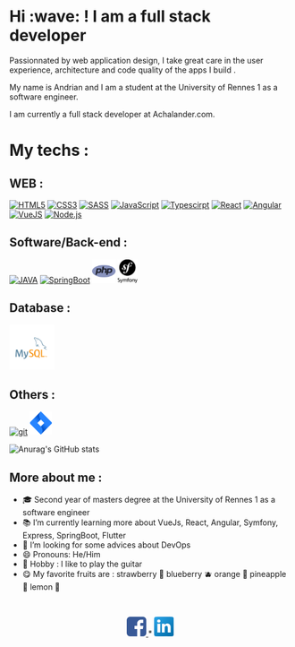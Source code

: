 <h1>Hi :wave: ! I am a full stack developer</h1>
<p>Passionnated by web application design, I take great care in the user experience, architecture and code quality of the apps I build .</p>
My name is Andrian and I am a student at the University of Rennes 1 as a software engineer.
<p>I am currently a full stack developer at Achalander.com.</p>

<h1>My techs : </h1>
 
 <h2>WEB : </h2>

<p>
        <a href="https://developer.mozilla.org/en-US/docs/Web/HTML" title="HTML5" target="_blank"> <img alt="HTML5" height ="42px"  src="https://raw.githubusercontent.com/rahul-jha98/github_readme_icons/main/language_and_tools/square/html/html.svg"></a>
        <a href="https://developer.mozilla.org/en-US/docs/Web/CSS" title="CSS3" target="_blank"> <img alt="CSS3" height ="42px"  src="https://raw.githubusercontent.com/rahul-jha98/github_readme_icons/main/language_and_tools/square/css/css.svg"></a>
        <a href="https://sass-lang.com/" title="SASS" target="_blank"> <img alt="SASS" height ="42px"  src="https://raw.githubusercontent.com/rahul-jha98/github_readme_icons/main/language_and_tools/square/sass/sass.svg"></a>
        <a href="https://developer.mozilla.org/en-US/docs/Web/JavaScript" title="javascript" target="_blank"> <img alt="JavaScript" height ="42px"  src="https://raw.githubusercontent.com/rahul-jha98/github_readme_icons/main/language_and_tools/square/javascript/javascript.svg"></a>
        <a href="https://www.typescriptlang.org/" title="Typescirpt" target="_blank"><img alt="Typescirpt" height ="42px" src="https://raw.githubusercontent.com/rahul-jha98/github_readme_icons/main/language_and_tools/square/typescript/typescript.svg"></a>
        <a href="https://reactjs.org/" title="React" target="_blank"> <img alt="React" height ="42px" src="https://raw.githubusercontent.com/rahul-jha98/github_readme_icons/main/language_and_tools/square/react/react.svg"></a>
        <a href="https://angular.io/" title="Angular" target="_blank"> <img alt="Angular" height ="42px" src="https://raw.githubusercontent.com/rahul-jha98/github_readme_icons/main/language_and_tools/square/angular/angular.svg"></a>
        <a href="https://vuejs.org/" title="VueJS" target="_blank"> <img alt="VueJS" height ="42px" src="https://raw.githubusercontent.com/rahul-jha98/github_readme_icons/main/language_and_tools/square/vue/vue.svg"></a>
        <a href="https://nodejs.org" title="NodeJs" target="_blank"><img alt="Node.js" height ="42px" src="https://raw.githubusercontent.com/rahul-jha98/github_readme_icons/main/language_and_tools/square/node/node.svg"></a>
</p>

 <h2>Software/Back-end : </h2>
 <p>
    <a href="https://www.w3schools.com/java/default.asp" title="java" target="_blank"> <img alt="JAVA" height ="42px"  src="https://raw.githubusercontent.com/rahul-jha98/github_readme_icons/main/language_and_tools/square/java/java.svg"></a>
    <a href="https://spring.io/projects/spring-boot/" title="SpringBoot" target="_blank"> <img alt="SpringBoot" height ="42px"  src="https://raw.githubusercontent.com/rahul-jha98/github_readme_icons/main/language_and_tools/square/spring/spring.svg"></a>
    <a href="https://www.w3schools.com/php/default.asp" title="PHP" target="_blank"> <img alt="PHP" height ="42px"  src="./assets/php.svg"></a>
     <a href="https://symfony.com/" title="Symfony" target="_blank"> <img alt="Symfony" height ="42px"  src="./assets/symfony.png"></a>
 </p>

 <h2>Database : </h2>

<a href="https://sql.sh/" target="_blank"> <img alt="SQL" height ="80px"  src="./assets/mysql.svg"></a>

<h2>Others : </h2>
<p>
        <a href="https://git-scm.com/" title="git" target="_blank"> <img src="https://raw.githubusercontent.com/rahul-jha98/github_readme_icons/main/language_and_tools/square/git-scm/git-scm.svg"  alt="git" height='42px'/></a>
        <a href="https://www.atlassian.com/software/jira?&aceid=&adposition=&adgroup=93058439420&campaign=9124878462&creative=542638212407&device=c&keyword=jira&matchtype=e&network=g&placement=&ds_kids=p51242141084&ds_e=GOOGLE&ds_eid=700000001558501&ds_e1=GOOGLE&gclid=Cj0KCQjwpeaYBhDXARIsAEzItbHSdU-va5N-ltgaB6SfnRzjZwzvYNRLPLF02NVNJESkDdGvk-CfaqsaAjkLEALw_wcB&gclsrc=aw.ds" title="Jira" target="_blank"> <img src="./assets/jira.svg" alt="JIRA" height='42px'/></a>
        
</p>

![Anurag's GitHub stats](https://github-readme-stats.vercel.app/api?username=tandrian&show_icons=true&theme=radical)

<h2>More about me : </h2>

- :mortar_board: Second year of masters degree at the University of Rennes 1 as a software engineer
- :books: I’m currently learning more about VueJs, React, Angular, Symfony, Express, SpringBoot, Flutter
- 🤔 I’m looking for some advices about DevOps
- 😄 Pronouns: He/Him
- :guitar: Hobby : I like to play the guitar
- 😋 My favorite fruits are : strawberry :strawberry: blueberry :blueberries: orange :orange: pineapple :pineapple: lemon :lemon:

<br/>

<p align="center">
    <a href="https://www.facebook.com/kabutorakotarih.rakotoarisoa" title="Tchat on facebook">
        <img class="social__facebook" alt="Facebook" src="./assets/facebook.png" width="35px" />
    </a>
    *
    <a href="https://www.linkedin.com/in/rakotoarisoa-tahiriniaina-andrian-4a01aa211/" title="Discuss on linkedin">
        <img class="social__skype" alt="Skype" src="./assets/linkedin.png" width="35px" />
    </a>
</p>
